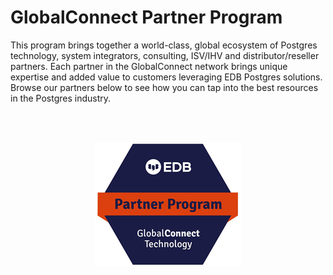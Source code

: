 # GlobalConnect Partner Program
This program brings together a world-class, global ecosystem of Postgres technology, system integrators, consulting,
ISV/IHV and distributor/reseller partners. Each partner in the GlobalConnect network brings unique expertise and added value to customers
leveraging EDB Postgres solutions. Browse our partners below to see how you can tap into the best resources in the Postgres industry.

</br></br>
<p align="center"><img src="tpp.png"/></p>
